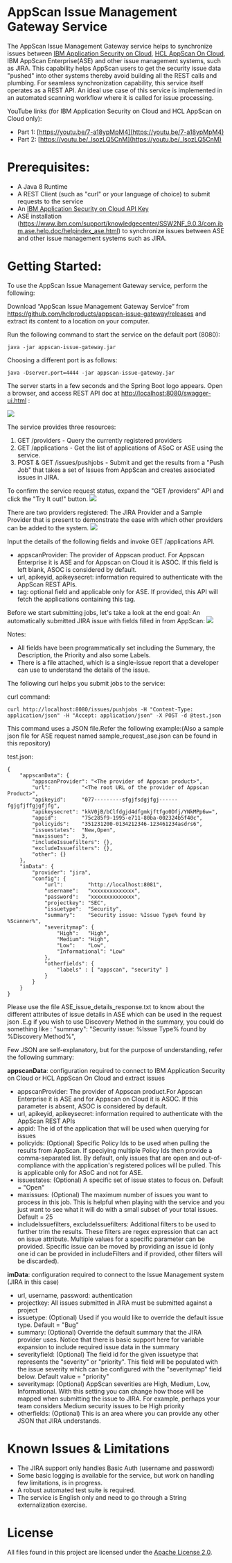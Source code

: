 # AppScan Issue Management Gateway Service

The AppScan Issue Management Gateway service helps to synchronize issues between [IBM Application Security on Cloud](https://appscan.ibmcloud.com/), [HCL AppScan On Cloud](https://cloud.appsechcl.com/), IBM AppScan Enterprise(ASE) and other issue management systems, such as JIRA. This capability helps AppScan users to get the security issue data "pushed" into other systems thereby avoid building all the REST calls and plumbing. For seamless synchronization capability, this service itself operates as a REST API. 
An ideal use case of this service is implemented in an automated scanning workflow where it is called for issue processing.

YouTube links (for IBM Application Security on Cloud and HCL AppScan on Cloud only):																		 
- Part 1: [https://youtu.be/7-a18ypMpM4](https://youtu.be/7-a18ypMpM4)
- Part 2: [https://youtu.be/_lsozLQ5CnM](https://youtu.be/_lsozLQ5CnM)

# Prerequisites:

- A Java 8 Runtime
- A REST Client (such as "curl" or your language of choice) to submit requests to the service 
- An [IBM Application Security on Cloud API Key](https://www.ibm.com/support/knowledgecenter/SSYJJF_1.0.0/ApplicationSecurityonCloud/appseccloud_generate_api_key_cm.html)
- ASE installation (https://www.ibm.com/support/knowledgecenter/SSW2NF_9.0.3/com.ibm.ase.help.doc/helpindex_ase.html) to synchronize issues between ASE and other issue management systems such as JIRA.

# Getting Started:

To use the AppScan Issue Management Gateway service, perform the following:

Download “AppScan Issue Management Gateway Service” from https://github.com/hclproducts/appscan-issue-gateway/releases and extract its content to a location on your computer. 

Run the following command to start the service on the default port (8080):

	java -jar appscan-issue-gateway.jar 

Choosing a different port is as follows:

	java -Dserver.port=4444 -jar appscan-issue-gateway.jar  
	
The server starts in a few seconds and the Spring Boot logo appears. Open a browser, and access REST API doc at [http://localhost:8080/swagger-ui.html](http://localhost:8080/swagger-ui.html) : 

![](images/swagger.png?raw=true)

The service provides three resources: 
1. GET /providers - Query the currently registered providers
2. GET /applications - Get the list of applications of ASoC or ASE using the service. 
3. POST & GET /issues/pushjobs - Submit and get the results from a "Push Job" that takes a set of Issues from AppScan and creates associated issues in JIRA.

To confirm the service request status, expand the "GET /providers" API and click the "Try It out!" button.
![](images/tryitout.png?raw=true)

There are two providers registered: The JIRA Provider and a Sample Provider that is present to demonstrate the ease with which other providers can be added to the system.
![](images/providers.png?raw=true)

Input the details of the following fields and invoke GET /applications API.
 - appscanProvider: The provider of Appscan product. For Appscan Enterprise it is ASE and for Appscan on Cloud it is ASOC. If this field is left blank, ASOC is considered by default.
- url, apikeyid, apikeysecret: information required to authenticate with the AppScan REST APIs.
- tag: optional field and applicable only for ASE. If provided, this API will fetch the applications containing this tag.

Before we start submitting jobs, let's take a look at the end goal: An automatically submitted JIRA issue with fields filled in from AppScan:
![](images/jirabug.png?raw=true)

Notes:
* All fields have been programmatically set including the Summary, the Description, the Priority and also some Labels.
* There is a file attached, which is a single-issue report that a developer can use to understand the details of the issue.

The following curl helps you submit jobs to the service:

curl command:

	curl http://localhost:8080/issues/pushjobs -H "Content-Type: application/json" -H "Accept: application/json" -X POST -d @test.json

This command uses a JSON file.Refer the following example:(Also a sample json file for ASE request named sample_request_ase.json can be found in this repository)

test.json:	

	{
		"appscanData": {
			"appscanProvider": "<The provider of Appscan product>", 
			"url":          "<The root URL of the provider of Appscan Product>",
			"apikeyid":     "077---------sfgjfsdgjfgj------fgjgfjffgjgfjfg",
			"apikeysecret": "kkV0jB/bClfdgjd4dfgmkjftfgo0Dfj/YNkMPp6w=",
			"appid":        "75c285f9-1995-e711-80ba-002324b5f40c",
			"policyids":    "351231200-0134212346-123461234asdrs6",
			"issuestates":  "New,Open",
			"maxissues":    3,
			"includeIssuefilters": {},
			"excludeIssuefilters": {},
			"other": {}
		},
		"imData": {
			"provider": "jira",
			"config": {
				"url":        "http://localhost:8081",
				"username":   "xxxxxxxxxxxxxx",
				"password":   "xxxxxxxxxxxxxx",
				"projectkey": "SEC",
				"issuetype":  "Security",
				"summary":    "Security issue: %Issue Type% found by %Scanner%",
				"severitymap": {
					"High":   "High",
					"Medium": "High",
					"Low":    "Low",
					"Informational": "Low"
				},
				"otherfields": {
					"labels" : [ "appscan", "security" ]
				}
			}
		}
	}

Please use the file ASE_issue_details_response.txt to know about the different attributes of issue details in ASE which can be used in the request json .E.g if you wish to use Discovery Method in the summary, you could do something like  :
"summary":    "Security issue: %Issue Type% found by %Discovery Method%",

Few JSON are self-explanatory, but for the purpose of understanding, refer the following summary:

__appscanData__: configuration required to connect to IBM Application Security on Cloud or HCL AppScan On Cloud and extract issues
* appscanProvider: The provider of Appscan product.For Appscan Enterprise it is ASE and for Appscan on Cloud it is ASOC. If this parameter is absent, ASOC is considered by default.
* url, apikeyid, apikeysecret: information required to authenticate with the AppScan REST APIs
* appid: The id of the application that will be used when querying for issues
* policyids: (Optional) Specific Policy Ids to be used when pulling the results from AppScan. If speciying multiple Policy Ids then provide a comma-separated list. By default, only issues that are open and out-of-compliance with the application's registered polices will be pulled. This is applicable only for ASoC and not for ASE.
* issuestates: (Optional) A specific set of issue states to focus on. Default = "Open"
* maxissues: (Optional) The maximum number of issues you want to process in this job.  This is helpful when playing
with the service and you just want to see what it will do with a small subset of your total issues. Default = 25
* includeIssuefilters, excludeIssuefilters:  Additional filters to be used to further trim the results. These filters are regex expression that can act on issue attribute. Multiple values for a specific parameter can be provided. Specific issue can be moved by providing an issue id (only one id can be provided in includeFilters and if provided, other filters will be discarded).

__imData__: configuration required to connect to the Issue Management system (JIRA in this case)
* url, username, password: authentication
* projectkey: All issues submitted in JIRA must be submitted against a project
* issuetype: (Optional) Used if you would like to override the default issue type. Default = "Bug"
* summary: (Optional) Override the default summary that the JIRA provider uses.  Notice that there is basic support here for variable expansion to include required issue data in the summary
* severityfield: (Optional) The field id for the given issuetype that represents the "severity" or "priority". This field will be populated with the issue severity which can be configured with the "severitymap" field below.  Default value = "priority"
* severitymap: (Optional) AppScan severities are High, Medium, Low, Informational. With this setting you can change how those will be mapped when submitting the issue to JIRA.  For example, perhaps your team considers Medium security issues to be High priority
* otherfields: (Optional) This is an area where you can provide any other JSON that JIRA understands.  

# Known Issues & Limitations
- The JIRA support only handles Basic Auth (username and password)
- Some basic logging is available for the service, but work on handling few limitations, is in progress.
- A robust automated test suite is required.
- The service is English only and need to go through a String externalization exercise. 
# License
All files found in this project are licensed under the [Apache License 2.0](LICENSE).
